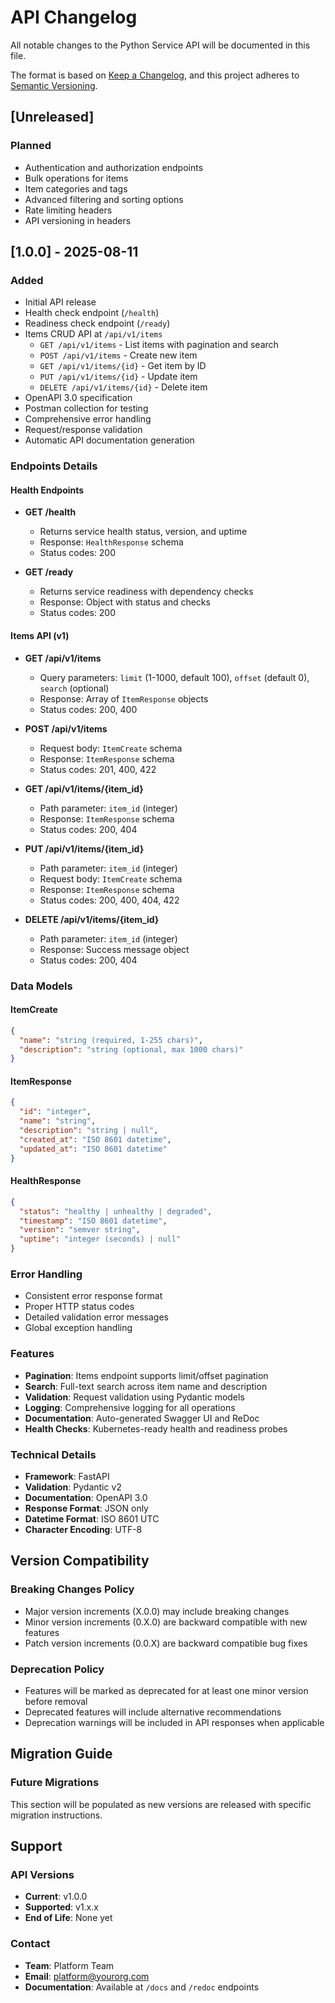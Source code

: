 # API Changelog

All notable changes to the Python Service API will be documented in this file.

The format is based on [Keep a Changelog](https://keepachangelog.com/en/1.0.0/),
and this project adheres to [Semantic Versioning](https://semver.org/spec/v2.0.0.html).

## [Unreleased]

### Planned
- Authentication and authorization endpoints
- Bulk operations for items
- Item categories and tags
- Advanced filtering and sorting options
- Rate limiting headers
- API versioning in headers

## [1.0.0] - 2025-08-11

### Added
- Initial API release
- Health check endpoint (`/health`)
- Readiness check endpoint (`/ready`)
- Items CRUD API at `/api/v1/items`
  - `GET /api/v1/items` - List items with pagination and search
  - `POST /api/v1/items` - Create new item
  - `GET /api/v1/items/{id}` - Get item by ID
  - `PUT /api/v1/items/{id}` - Update item
  - `DELETE /api/v1/items/{id}` - Delete item
- OpenAPI 3.0 specification
- Postman collection for testing
- Comprehensive error handling
- Request/response validation
- Automatic API documentation generation

### Endpoints Details

#### Health Endpoints
- **GET /health**
  - Returns service health status, version, and uptime
  - Response: `HealthResponse` schema
  - Status codes: 200

- **GET /ready**
  - Returns service readiness with dependency checks
  - Response: Object with status and checks
  - Status codes: 200

#### Items API (v1)
- **GET /api/v1/items**
  - Query parameters: `limit` (1-1000, default 100), `offset` (default 0), `search` (optional)
  - Response: Array of `ItemResponse` objects
  - Status codes: 200, 400

- **POST /api/v1/items**
  - Request body: `ItemCreate` schema
  - Response: `ItemResponse` schema
  - Status codes: 201, 400, 422

- **GET /api/v1/items/{item_id}**
  - Path parameter: `item_id` (integer)
  - Response: `ItemResponse` schema
  - Status codes: 200, 404

- **PUT /api/v1/items/{item_id}**
  - Path parameter: `item_id` (integer)
  - Request body: `ItemCreate` schema
  - Response: `ItemResponse` schema
  - Status codes: 200, 400, 404, 422

- **DELETE /api/v1/items/{item_id}**
  - Path parameter: `item_id` (integer)
  - Response: Success message object
  - Status codes: 200, 404

### Data Models

#### ItemCreate
```json
{
  "name": "string (required, 1-255 chars)",
  "description": "string (optional, max 1000 chars)"
}
```

#### ItemResponse
```json
{
  "id": "integer",
  "name": "string",
  "description": "string | null",
  "created_at": "ISO 8601 datetime",
  "updated_at": "ISO 8601 datetime"
}
```

#### HealthResponse
```json
{
  "status": "healthy | unhealthy | degraded",
  "timestamp": "ISO 8601 datetime",
  "version": "semver string",
  "uptime": "integer (seconds) | null"
}
```

### Error Handling
- Consistent error response format
- Proper HTTP status codes
- Detailed validation error messages
- Global exception handling

### Features
- **Pagination**: Items endpoint supports limit/offset pagination
- **Search**: Full-text search across item name and description
- **Validation**: Request validation using Pydantic models
- **Logging**: Comprehensive logging for all operations
- **Documentation**: Auto-generated Swagger UI and ReDoc
- **Health Checks**: Kubernetes-ready health and readiness probes

### Technical Details
- **Framework**: FastAPI
- **Validation**: Pydantic v2
- **Documentation**: OpenAPI 3.0
- **Response Format**: JSON only
- **Datetime Format**: ISO 8601 UTC
- **Character Encoding**: UTF-8

## Version Compatibility

### Breaking Changes Policy
- Major version increments (X.0.0) may include breaking changes
- Minor version increments (0.X.0) are backward compatible with new features
- Patch version increments (0.0.X) are backward compatible bug fixes

### Deprecation Policy
- Features will be marked as deprecated for at least one minor version before removal
- Deprecated features will include alternative recommendations
- Deprecation warnings will be included in API responses when applicable

## Migration Guide

### Future Migrations
This section will be populated as new versions are released with specific migration instructions.

## Support

### API Versions
- **Current**: v1.0.0
- **Supported**: v1.x.x
- **End of Life**: None yet

### Contact
- **Team**: Platform Team
- **Email**: platform@yourorg.com
- **Documentation**: Available at `/docs` and `/redoc` endpoints
